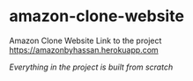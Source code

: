 # amazon-clone-website
Amazon Clone Website
Link to the project https://amazonbyhassan.herokuapp.com

*Everything in the project is built from scratch* 
